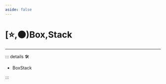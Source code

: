 ```yaml
---
aside: false
---
```

# [⭐,🟠)<labor>Box</labor>,<motor>Stack</motor>

---

<!-- =================================================== -->
<!-- =================================================== -->
<!-- =================================================== -->
<!-- =================================================== -->
<!-- =================================================== -->
::: details 🛠

- BoxStack

:::
